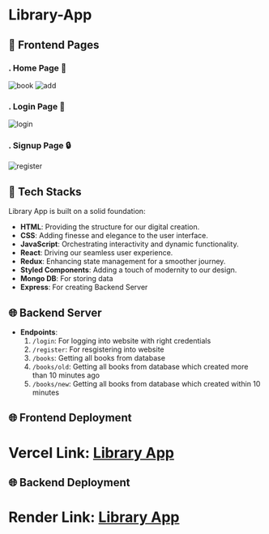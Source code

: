 # Library-App

## 🌟 Frontend Pages

### . Home Page 🏡
![book](https://github.com/S-Naveen-Kumar-1/Library_App_English_Quest/assets/130354961/4b46f751-62b0-4325-9d23-237096e7ef12)
![add](https://github.com/S-Naveen-Kumar-1/Library_App_English_Quest/assets/130354961/2caa37e9-0b60-4b60-a482-96f5148b07ee)




### . Login Page 🔐
![login](https://github.com/S-Naveen-Kumar-1/Library_App_English_Quest/assets/130354961/96d9f355-c618-437b-924c-af97b01a5ee5)


### . Signup Page 🔒
![register](https://github.com/S-Naveen-Kumar-1/Library_App_English_Quest/assets/130354961/479cd79e-86dd-420b-a220-1689ee6bb30b)



## 🚀 Tech Stacks

Library App is built on a solid foundation:

- **HTML**: Providing the structure for our digital creation.
- **CSS**: Adding finesse and elegance to the user interface.
- **JavaScript**: Orchestrating interactivity and dynamic functionality.
- **React**: Driving our seamless user experience.
- **Redux**: Enhancing state management for a smoother journey.
- **Styled Components**: Adding a touch of modernity to our design.
- **Mongo DB**: For storing data
- **Express**: For creating Backend Server


## 🌐 Backend Server


- **Endpoints**:
  1. `/login`: For logging into website with right credentials
  2. `/register`: For resgistering into website
  3. `/books`: Getting all books from database
  4. `/books/old`: Getting all books from database which created more than 10 minutes ago
  5. `/books/new`: Getting all books from database which created within  10 minutes  

## 🌐 Frontend Deployment


<h1><strong>Vercel Link:</strong> <a href="https://library-app-taupe.vercel.app/">Library App</a></h1>


## 🌐 Backend Deployment


<h1><strong>Render Link:</strong> <a href="https://library-app-e6vj.onrender.com">Library App</a></h1>

